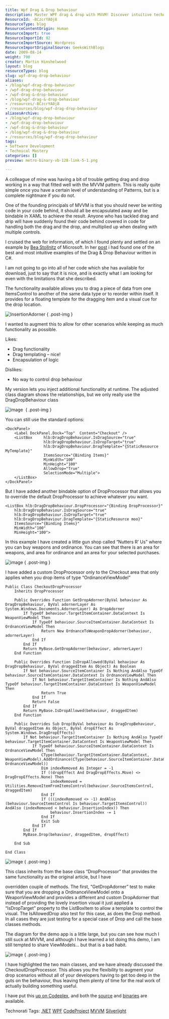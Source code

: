 ```yaml
---
title: Wpf Drag & Drop behaviour
description: Master WPF drag & drop with MVVM! Discover intuitive techniques and custom solutions to enhance your applications. Perfect for developers seeking efficiency.
ResourceId: -BCzcrYA0j8
ResourceType: blog
ResourceContentOrigin: Human
ResourceImport: true
ResourceImportId: 92
ResourceImportSource: Wordpress
ResourceImportOriginalSource: GeeksWithBlogs
date: 2009-08-14
weight: 790
creator: Martin Hinshelwood
layout: blog
resourceTypes: blog
slug: wpf-drag-drop-behaviour
aliases:
- /blog/wpf-drag-drop-behaviour
- /wpf-drag-drop-behaviour
- /wpf-drag-&-drop-behaviour
- /blog/wpf-drag-&-drop-behaviour
- /resources/-BCzcrYA0j8
- /resources/blog/wpf-drag-drop-behaviour
aliasesArchive:
- /blog/wpf-drag-drop-behaviour
- /wpf-drag-drop-behaviour
- /wpf-drag-&-drop-behaviour
- /blog/wpf-drag-&-drop-behaviour
- /resources/blog/wpf-drag-drop-behaviour
tags:
- Software Development
- Technical Mastery
categories: []
preview: metro-binary-vb-128-link-5-1.png

---
```

A colleague of mine was having a bit of trouble getting drag and drop working in a way that fitted well with the MVVM pattern. This is really quite simple once you have a certain level of understanding of Patterns, but is a complete nightmare if you do not.

One of the founding principals of MVVM is that you should never be writing code in your code behind, it should all be encapsulated away and be bindable in XAML to achieve the result. Anyone who has tackled drag and drip will have suddenly found their code behind covered in code for handling both the drag and the drop, and multiplied up when dealing with multiple controls.

I cruised the web for information, of which I found plenty and settled on an example by [Bea Stollnitz](http://www.beacosta.com "Bea Stollnitz on Silverlight and WPF") of Microsoft. In her [post](http://www.beacosta.com/blog/?p=53 "How can I drag and drop items between data bound ItemsControls?") i had found one of the best and most intuitive examples of the Drag & Drop Behaviour written in C#.

I am not going to go into all of her code which she has available for download, just to say that it is nice, and is exactly what I am looking for even with the limitations that she described.

The functionality available allows you to drag a piece of data from one ItemsControl to another of the same data type or to reorder within itself. It provides for a floating template for the dragging item and a visual cue for the drop location.

![InsertionAdorner](images/WpfDragDropbehaviour_E187-InsertionAdorner_3-4-6.png)
{ .post-img }

I wanted to augment this to allow for other scenarios while keeping as much functionality as possible.

Likes:

- Drag functionality
- Drag templating – nice!
- Encapsulation of logic

Dislikes:

- No way to control drop behaviour

My version lets you inject additional functionality at runtime. The adjusted class diagram shows the relationships, but we only really use the DragDropBehaviour class

![image](images/WpfDragDropbehaviour_E187-image_8-3-5.png) 
{ .post-img }

You can still use the standard options:

```
<DockPanel>
    <Label DockPanel.Dock="Top"  Content="Checkout" />
    <ListBox     hlb:DragDropBehaviour.IsDragSource="true"
                 hlb:DragDropBehaviour.IsDropTarget="true"
                 hlb:DragDropBehaviour.DragTemplate="{StaticResource MyTemplate}"
                 ItemsSource="{Binding Items}"
                 MinWidth="100"
                 MinHeight="100"
                 AllowDrop="True"
                 SelectionMode="Multiple">
    </ListBox>
</DockPanel>
```

But I have added another bindable option of DropProcessor that allows you to override the default DropProcessor to achieve whatever you want.

```
<ListBox hlb:DragDropBehaviour.DropProcessor="{Binding DropProcessor}"
    hlb:DragDropBehaviour.IsDragSource="true"
    hlb:DragDropBehaviour.IsDropTarget="true"
    hlb:DragDropBehaviour.DragTemplate="{StaticResource moo}"
    ItemsSource="{Binding Items}"
    MinWidth="100"
    MinHeight="100">
```

In this example I have created a little gun shop called “Nutters R’ Us” where you can buy weapons and ordinance. You can see that there is an area for weapons, and area for ordinance and an area for your selected purchases.

![image](images/WpfDragDropbehaviour_E187-image_7-2-4.png)
{ .post-img }

I have added a custom DropProcessor only to the Checkout area that only applies when you drop items of type “OrdinanceViewModel”

```
Public Class CheckoutDropProcessor
    Inherits DropProcessor

    Public Overrides Function GetDropAdorner(ByVal behaviour As DragDropBehaviour, ByVal adornerLayer As System.Windows.Documents.AdornerLayer) As DropAdorner
        If TypeOf behaviour.TargetItemContainer.DataContext Is WeaponViewModel Then
            If TypeOf behaviour.SourceItemContainer.DataContext Is OrdnanceViewModel Then
                Return New OrdnanceToWeaponDropAdorner(behaviour, adornerLayer)
            End If
        End If
        Return MyBase.GetDropAdorner(behaviour, adornerLayer)
    End Function

    Public Overrides Function IsDropAllowed(ByVal behaviour As DragDropBehaviour, ByVal draggedItem As Object) As Boolean
        If Not behaviour.SourceItemContainer Is Nothing AndAlso TypeOf behaviour.SourceItemContainer.DataContext Is OrdnanceViewModel Then
            If Not behaviour.TargetItemContainer Is Nothing AndAlso TypeOf behaviour.TargetItemContainer.DataContext Is WeaponViewModel Then
                Return True
            End If
            Return False
        End If
        Return MyBase.IsDropAllowed(behaviour, draggedItem)
    End Function

    Public Overrides Sub Drop(ByVal behaviour As DragDropBehaviour, ByVal draggedItem As Object, ByVal dropEffect As System.Windows.DragDropEffects)
        If Not behaviour.TargetItemContainer Is Nothing AndAlso TypeOf behaviour.TargetItemContainer.DataContext Is WeaponViewModel Then
            If TypeOf behaviour.SourceItemContainer.DataContext Is OrdnanceViewModel Then
                CType(behaviour.TargetItemContainer.DataContext, WeaponViewModel).AddOrdinance(CType(behaviour.SourceItemContainer.DataContext, OrdnanceViewModel))
                Dim indexRemoved As Integer = -1
                If ((dropEffect And DragDropEffects.Move) <> DragDropEffects.None) Then
                    indexRemoved = Utilities.RemoveItemFromItemsControl(behaviour.SourceItemsControl, draggedItem)
                End If
                If (((indexRemoved <> -1) AndAlso (behaviour.SourceItemsControl Is behaviour.TargetItemsControl)) AndAlso (indexRemoved < behaviour.InsertionIndex)) Then
                    behaviour.InsertionIndex -= 1
                End If
                Exit Sub
            End If
        End If
        MyBase.Drop(behaviour, draggedItem, dropEffect)

    End Sub

End Class
```

![image](images/WpfDragDropbehaviour_E187-image_11-1-3.png)
{ .post-img }

This class inherits from the base class “DropProcessor” that provides the same functionality as the original article, but I have

overridden couple of methods. The first, “GetDropAdorner” test to make sure that you are dropping a OrdinanceViewModel onto a WeaponViewModel and provides a different and custom DropAdorner that instead of providing the lovely insertion visual it just applied a “IsDropTarget” property to the ListBoxItem to allow a template to control the visual. The IsAllowedDrop also test for this case, as does the Drop method. In all cases they are just testing for a special case of Drop and call the base classes methods.

The diagram for the demo app is a little large, but you can see how much I still suck at MVVM, and although I have learned a lot doing this demo, I am still tempted to share ViewModels… but that is a bad habit.

![image](images/WpfDragDropbehaviour_E187-image_-6-2.png)
{ .post-img }

I have highlighted the two main classes, and we have already discussed the CheckoutDropProcessor. This allows you the flexibility to augment your drop scenarios without all of your developers having to get too deep in the guts on the behaviour, thus leaving them plenty of time for the real work of actually building something useful.

I have put this [up on Codeplex](http://hinshlabs.codeplex.com/Release/ProjectReleases.aspx?ReleaseId=31504), and both the [source](http://hinshlabs.codeplex.com/Release/ProjectReleases.aspx?ReleaseId=31504#DownloadId=79055) and [binaries](http://hinshlabs.codeplex.com/Release/ProjectReleases.aspx?ReleaseId=31504#DownloadId=79056) are available.

Technorati Tags: [.NET](http://technorati.com/tags/.NET) [WPF](http://technorati.com/tags/WPF) [CodeProject](http://technorati.com/tags/CodeProject) [MVVM](http://technorati.com/tags/MVVM) [Silverlight](http://technorati.com/tags/Silverlight)
